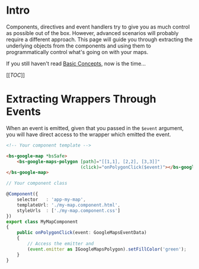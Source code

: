 # Intro
Components, directives and event handlers try to give you as much control as possible out of the box. However, advanced scenarios will probably require a different approach. This page will guide you through extracting the underlying objects from the components and using them to programmatically control what's going on with your maps.

If you still haven't read [Basic Concepts](/Basic-Concepts), now is the time...

[[_TOC_]]

# Extracting Wrappers Through Events
When an event is emitted, given that you passed in the `$event` argument, you will have direct access to the wrapper  which emitted the event.

```html
<!-- Your component template -->

<bs-google-map *bsSafe>
    <bs-google-maps-polygon [path]="[[1,1], [2,2], [3,3]]"
                            (click)="onPolygonClick($event)"></bs-google-maps-polygon>
</bs-google-map>
```

```typescript
// Your component class

@Component({
    selector   : 'app-my-map',
    templateUrl: './my-map.component.html',
    styleUrls  : ['./my-map.component.css']
})
export class MyMapComponent
{
    public onPolygonClick(event: GoogleMapsEventData)
    {
        // Access the emitter and 
        (event.emitter as IGoogleMapsPolygon).setFillColor('green');
    }
}
```